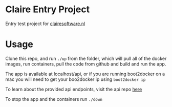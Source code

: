 # Claire Entry Project
Entry test project for [clairesoftware.nl](https://clairesoftware.nl)

# Usage
Clone this repo, and run `./up` from the folder, which will pull all of the docker images, run containers, pull the code from github and build and run the app.

The app is available at localhost/api, or if you are running boot2docker on a mac you will need to get your boo2docker ip using `boot2docker ip`

To learn about the provided api endpoints, visit the api repo [here](https://github.com/aneshas/claire-go-backend)

To stop the app and the containers run `./down`
